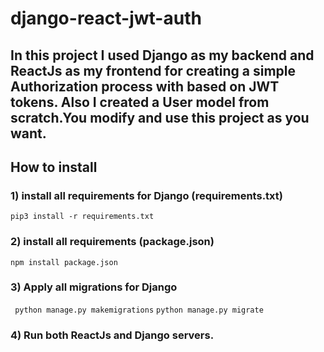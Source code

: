 # django-react-jwt-auth

## In this project I used Django as my backend and ReactJs as my frontend for creating a simple Authorization process with based on JWT tokens. Also I created a User model from scratch.You modify and use this project as you want.


## How to install

### 1) install all requirements for Django (requirements.txt)

  ```pip3 install -r requirements.txt ```
  
### 2) install all requirements (package.json) 

  ``` npm install package.json ``` 
  
 ### 3) Apply all migrations for Django 
 
  ``` python manage.py makemigrations``` 
  ```python manage.py migrate ``` 
  
  ### 4) Run both ReactJs and Django servers.
 


